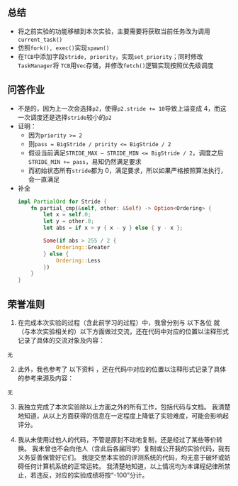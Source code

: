 ## 总结
- 将之前实验的功能移植到本次实验，主要需要将获取当前任务改为调用`current_task()`
- 仿照`fork(), exec()`实现`spawn()`
- 在`TCB`中添加字段`stride, priority`，实现`set_priority`；同时修改`TaskManager`将 `TCB`用`Vec`存储，并修改`fetch()`逻辑实现按照优先级调度

## 问答作业
- 不是的，因为上一次会选择`p2`，使得`p2.stride += 10`导致上溢变成 4，而这一次调度还是选择`stride`较小的`p2`
- 证明：
  - 因为`priority >= 2`
  - 则`pass = BigStride / pririty <= BigStride / 2`
  - 假设当前满足`STRIDE_MAX – STRIDE_MIN <= BigStride / 2`，调度之后`STRIDE_MIN += pass`，易知仍然满足要求
  - 而初始状态所有`stride`都为 0，满足要求，所以如果严格按照算法执行，会一直满足
- 补全
    ```rust
    impl PartialOrd for Stride {
        fn partial_cmp(&self, other: &Self) -> Option<Ordering> {
            let x = self.0;
            let y = other.0;
            let abs = if x > y { x - y } else { y - x };

            Some(if abs > 255 / 2 {
                Ordering::Greater
            } else {
                Ordering::Less
            })
        }
    }
    ```

## 荣誉准则
1. 在完成本次实验的过程（含此前学习的过程）中，我曾分别与 以下各位 就（与本次实验相关的）以下方面做过交流，还在代码中对应的位置以注释形式记录了具体的交流对象及内容：

```
无
```

2. 此外，我也参考了 以下资料 ，还在代码中对应的位置以注释形式记录了具体的参考来源及内容：

```
无
```

3. 我独立完成了本次实验除以上方面之外的所有工作，包括代码与文档。 我清楚地知道，从以上方面获得的信息在一定程度上降低了实验难度，可能会影响起评分。

4. 我从未使用过他人的代码，不管是原封不动地复制，还是经过了某些等价转换。 我未曾也不会向他人（含此后各届同学）复制或公开我的实验代码，我有义务妥善保管好它们。 我提交至本实验的评测系统的代码，均无意于破坏或妨碍任何计算机系统的正常运转。 我清楚地知道，以上情况均为本课程纪律所禁止，若违反，对应的实验成绩将按“-100”分计。
